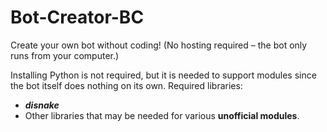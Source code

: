 # Bot-Creator-BC
Create your own bot without coding! (No hosting required – the bot only runs from your computer.)

Installing Python is not required, but it is needed to support modules since the bot itself does nothing on its own.
Required libraries:

- _**disnake**_
- Other libraries that may be needed for various **unofficial modules**.